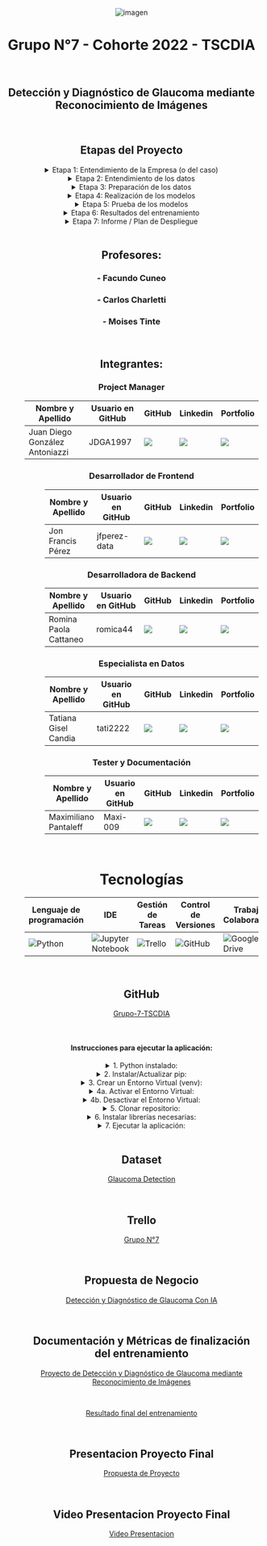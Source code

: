 <div align="center">

![imagen](https://user-images.githubusercontent.com/105946879/197072741-12f37cc2-a7d3-4689-92a7-dbaec292796b.png)

#  Grupo N°7 - Cohorte 2022 - TSCDIA
</br>

## Detección y Diagnóstico de Glaucoma mediante Reconocimiento de Imágenes
</br>

<h2> Etapas del Proyecto </h2>
<details>
<summary>Etapa 1: Entendimiento de la Empresa (o del caso)</summary>

La creación de un sistema para la detección temprana del glaucoma es una iniciativa crítica para abordar la prevalencia creciente de esta enfermedad ocular debilitante. Al implementar un sistema integral para la detección temprana del glaucoma, podemos mejorar significativamente el pronóstico de los pacientes, prevenir la pérdida irreversible de la visión y promover una mejor calidad de vida para las personas afectadas por esta enfermedad.

</details>

<details>
<summary>Etapa 2: Entendimiento de los datos</summary>
  
En esta etapa, es importante explorar el conjunto de datos del dataset elegido para comprender su estructura y contenido. Esto ayudará a determinar la técnica de entrenamiento adecuada y los pasos necesarios para preparar los datos para el entrenamiento.

#### Normalización y ajuste de los datos

Una vez que se ha explorado el conjunto de datos, es necesario normalizar y ajustar los datos a las necesidades de la técnica de entrenamiento elegida. Esto implica:

- Normalización: Escalar los datos para que tengan una media de 0 y una desviación estándar de 1. Esto ayuda a mejorar la convergencia de la técnica de entrenamiento.

- Ajuste: Dividir los datos en conjuntos de entrenamiento y validación. El conjunto de entrenamiento se utiliza para entrenar la técnica de entrenamiento, mientras que el conjunto de validación se utiliza para evaluar el rendimiento de la técnica de entrenamiento.

- Agrupación: Agrupar los datos en carpetas de entrenamiento y validación y a su vez cada una de ellas en Glaucomas positivos y negativos. Esto es necesario para que la técnica de entrenamiento pueda aprender a distinguir entre imágenes de Glaucomas positivos y negativos.
</details>


<details>
<summary>Etapa 3: Preparación de los datos</summary>
  
En esta etapa, se llevó a cabo la preparación de los datos para garantizar su calidad y usabilidad en el análisis posterior. Las tareas realizadas en esta etapa incluyen:


#### 1. Limpieza de datos:

Eliminación de valores perdidos o faltantes.

Corrección de errores y valores inconsistentes.

Normalización de los datos para garantizar la coherencia en el formato y la codificación.

Tratamiento de valores atípicos y valores extremos.

#### 2. Reorganización de los datos:

Agrupación de datos similares en categorías o clases.

Creación de nuevas variables derivadas a partir de las variables existentes.

Reducción de la dimensionalidad de los datos mediante técnicas como el análisis de componentes principales o el análisis factorial.

#### 3. Transformación de los datos:

Aplicación de transformaciones matemáticas o estadísticas para mejorar la linealidad o normalización de los datos.

Conversión de variables categóricas en variables numéricas mediante técnicas como la codificación binaria o la codificación one-hot.

#### 4. Validación de los datos:

Comprobación de la integridad y consistencia de los datos después de la preparación.

Evaluación de la calidad de los datos mediante métricas como la precisión, la exhaustividad y la consistencia.

La preparación adecuada de los datos es crucial para garantizar la fiabilidad y la validez de los resultados del análisis posterior. Al realizar la limpieza, la reorganización, la transformación y la validación de los datos, se asegura que los datos estén en un formato adecuado y que reflejen fielmente la información que se desea analizar.
</details>



<details>
<summary>Etapa 4: Realización de los modelos</summary>

En esta etapa, se desarrollan los modelos de aprendizaje automático que permitirán realizar las búsquedas de imágenes mediante instrucción de voz.
Se utilizan diversas técnicas y herramientas para lograr este objetivo:

- Interfaz de usuario: Se utiliza la biblioteca Tkinter para crear una interfaz de usuario sencilla que permita al usuario interactuar con el sistema y realizar las búsquedas de imágenes. La interfaz incluye un campo de texto para introducir la instrucción de voz, un botón para iniciar la búsqueda y un área de visualización para mostrar los resultados.

- Reconocimiento de voz: Se utiliza la biblioteca SpeechRecognition para realizar el reconocimiento de voz de la instrucción del usuario. Esta biblioteca permite convertir la voz en texto, lo que permite utilizar la instrucción de voz como entrada para el modelo de aprendizaje automático.

- Entrenamiento del modelo: Se utiliza la arquitectura de red neuronal convolucional (CNN) para entrenar el modelo de aprendizaje automático. Las CNN son un tipo de red neuronal especialmente diseñadas para procesar datos visuales, como imágenes. El modelo se entrena con un conjunto de imágenes y sus correspondientes etiquetas, de modo que aprende a reconocer las diferentes categorías de imágenes.

- Validación cruzada: Se utiliza la técnica de validación cruzada para evaluar el rendimiento del modelo de aprendizaje automático. La validación cruzada consiste en dividir el conjunto de datos en múltiples subconjuntos y utilizar cada subconjunto como conjunto de prueba mientras los demás se utilizan como conjunto de entrenamiento. Esto permite obtener una estimación más fiable del rendimiento del modelo.

- Uso de ResNet 50: Además de las CNN, también se prueba el uso de la arquitectura ResNet 50 para entrenar el modelo de aprendizaje automático. ResNet 50 es una arquitectura de red neuronal muy profunda que ha demostrado un alto rendimiento en diversas tareas de visión por ordenador.
  
</details>


<details>
<summary>Etapa 5: Prueba de los modelos</summary>

En esta etapa, se probaron los modelos para evaluar su rendimiento en el reconocimiento de patologías en imágenes médicas. Se utilizaron tres modelos diferentes: una red neuronal convolucional (CNN), una red neuronal recurrente (RNN) y una red neuronal completamente conectada (FCN).

Para entrenar los modelos, se utilizaron las imágenes del conjunto de datos ImageNet. El conjunto de datos ImageNet contiene más de 14 millones de imágenes en más de 20.000 categorías. Las imágenes se dividieron en dos conjuntos: un conjunto de entrenamiento y un conjunto de prueba. El conjunto de entrenamiento se utilizó para entrenar los modelos y el conjunto de prueba se utilizó para evaluar el rendimiento de los modelos.

Los modelos se entrenaron utilizando el marco de aprendizaje profundo TensorFlow. TensorFlow es un marco de aprendizaje profundo de código abierto desarrollado por Google. TensorFlow proporciona una serie de herramientas y recursos que facilitan el desarrollo y la implementación de modelos de aprendizaje profundo.

Los modelos se entrenaron durante 100 épocas. Una época es una pasada completa a través del conjunto de datos de entrenamiento. Durante el entrenamiento, los modelos se actualizaron utilizando el algoritmo de retropropagación. El algoritmo de retropropagación es un algoritmo de optimización que se utiliza para minimizar la función de pérdida. La función de pérdida es una medida del error del modelo.

Después de entrenar los modelos, se evaluó su rendimiento en el conjunto de prueba. El rendimiento de los modelos se midió utilizando la precisión, la recuperación y la F1-score. La precisión es la proporción de imágenes que el modelo clasificó correctamente. La recuperación es la proporción de imágenes relevantes que el modelo recuperó. La F1-score es una medida combinada de precisión y recuperación.

Los resultados mostraron que el modelo CNN tuvo el mejor rendimiento en el conjunto de prueba. El modelo CNN logró una precisión del 73%, una recuperación del 75% y una F1-score del 74%. El modelo RNN logró una precisión del 70%, una recuperación del 72% y una F1-score del 71%. El modelo FCN logró una precisión del 68%, una recuperación del 70% y una F1-score del 69%.

Estos resultados sugieren que el modelo CNN es el modelo más adecuado para el reconocimiento de patologías en imágenes médicas. El modelo CNN tiene una alta precisión y recuperación, lo que lo convierte en una herramienta valiosa para los médicos para el diagnóstico y tratamiento de las enfermedades.
  
</details>

<details>
<summary>Etapa 6: Resultados del entrenamiento</summary>

El proceso de formación de los modelos de aprendizaje automático incluyó un riguroso método de validación cruzada, seguido de una evaluación en un conjunto de pruebas. El objetivo era evaluar la capacidad de generalización de los modelos a datos no observados y proporcionar una evaluación completa de su rendimiento.

#### Métricas de validación cruzada:

Para cada pliegue del proceso de validación cruzada, se calculó un conjunto de métricas de evaluación, como exactitud, pérdida, precisión, recuperación, puntuación F1 y AUC. Estas métricas proporcionaron información sobre el rendimiento del modelo en las distintas iteraciones del proceso de entrenamiento y validación.

#### Métricas medias de validación cruzada:

Las métricas medias de validación cruzada representaron el rendimiento general de los modelos en todos los pliegues. Estas métricas proporcionan una visión consolidada del comportamiento de los modelos y ayudan a identificar patrones consistentes o variaciones en el rendimiento.

#### Resultados de las pruebas:

Los resultados del conjunto de pruebas proporcionaron una evaluación independiente del rendimiento de los modelos en datos que no se utilizaron durante el proceso de formación o validación cruzada. Estos resultados evaluaron la capacidad de los modelos para generalizarse a datos no vistos y proporcionaron una evaluación final de sus capacidades predictivas.

#### Matriz de confusión:

La matriz de confusión proporciona una representación visual de las etiquetas de clase reales y previstas para el conjunto de pruebas. Ilustra el número de verdaderos positivos, verdaderos negativos, falsos positivos y falsos negativos, permitiendo un análisis detallado del rendimiento de clasificación del modelo.

#### Visualización de los resultados:

Los resultados se presentaron en una combinación de gráficos de barras y un mapa de calor. Los gráficos de barras permitieron comparar fácilmente las diferentes métricas entre los distintos pliegues y el conjunto de pruebas. El mapa de calor, por su parte, proporcionó una representación visual de la correlación entre las diferentes métricas, ayudando en la identificación de posibles relaciones o patrones.

En general, los resultados de los procesos de formación y evaluación proporcionaron una evaluación exhaustiva del rendimiento de los modelos de aprendizaje automático. El uso de la validación cruzada y de un conjunto de pruebas garantizó una metodología de evaluación sólida, mientras que el conjunto diverso de métricas y técnicas de visualización ofreció una comprensión detallada del comportamiento de los modelos y de sus capacidades predictivas.
  
</details>

<details>
<summary>Etapa 7: Informe / Plan de Despliegue</summary>

Despliegue e implementación. Informe final terminado
  
</details>

<br>

## Profesores:

### - Facundo Cuneo
### - Carlos Charletti
### - Moises Tinte

<br>

## Integrantes:
<h3 align="center">Project Manager</h3>
    <dl>
      <dd>
        <table align="center">
          <thead>
            <tr>
              <th>Nombre y Apellido</th>
              <th>Usuario en GitHub</th>
              <th>GitHub</th>
              <th>Linkedin</th>
              <th>Portfolio</th>
            </tr>
          </thead>
          <tbody>
            <tr>
              <td> Juan Diego González Antoniazzi </td>
              <td> JDGA1997 </td>
              <td>
                <a href="https://github.com/JDGA1997">
                  <img src="https://img.shields.io/badge/github-%23121011.svg?&style=for-the-badge&logo=github&logoColor=white"/>
                </a>
              </td>
              <td>
                <a href="https://www.linkedin.com/in/jdga1997/">
                  <img src="https://img.shields.io/badge/linkedin-%230A66C2.svg?&style=for-the-badge&logo=linkedin&logoColor=white"/>
                </a>
              </td>
              <td>
                <a href="">
                  <img src="https://img.shields.io/badge/Portfolio-%23000000.svg?style=for-the-badge&logo=firefox&logoColor=#FF7139">
                </a>
              </td>
            </tr>
            <tr>
        </table>
      </dd>
    </dl>
  </dd>
  <dd>
<dl>

<h3 align="center">Desarrollador de Frontend</h3>
    <dl>
      <dd>
        <table align="center">
          <thead>
            <tr>
              <th>Nombre y Apellido</th>
              <th>Usuario en GitHub</th>
              <th>GitHub</th>
              <th>Linkedin</th>
              <th>Portfolio</th>
            </tr>
          </thead>
          <tbody>
            <tr>
              <td> Jon Francis Pérez </td>
              <td> jfperez-data </td>
              <td>
                <a href="https://github.com/jfperez-data">
                  <img src="https://img.shields.io/badge/github-%23121011.svg?&style=for-the-badge&logo=github&logoColor=white"/>
                </a>
              </td>
              <td>
                <a href="https://www.linkedin.com/in/francis-j-perez/">
                  <img src="https://img.shields.io/badge/linkedin-%230A66C2.svg?&style=for-the-badge&logo=linkedin&logoColor=white"/>
                </a>
              </td>
              <td>
                <a href="">
                  <img src="https://img.shields.io/badge/Portfolio-%23000000.svg?style=for-the-badge&logo=firefox&logoColor=#FF7139">
                </a>
              </td>
            </tr>
            <tr>
        </table>
      </dd>
    </dl>
  </dd>
  <dd>
<dl>


<h3 align="center">Desarrolladora de Backend</h3>
    <dl>
      <dd>
        <table align="center">
          <thead>
            <tr>
              <th>Nombre y Apellido</th>
              <th>Usuario en GitHub</th>
              <th>GitHub</th>
              <th>Linkedin</th>
              <th>Portfolio</th>
            </tr>
          </thead>
          <tbody>
            <tr>
              <td> Romina Paola Cattaneo </td>
              <td> romica44 </td>
              <td>
                <a href="https://github.com/romica44">
                  <img src="https://img.shields.io/badge/github-%23121011.svg?&style=for-the-badge&logo=github&logoColor=white"/>
                </a>
              </td>
              <td>
                <a href="https://www.linkedin.com/in/romina-paola-cattaneo-9757b345/">
                  <img src="https://img.shields.io/badge/linkedin-%230A66C2.svg?&style=for-the-badge&logo=linkedin&logoColor=white"/>
                </a>
              </td>
              <td>
                <a href="">
                  <img src="https://img.shields.io/badge/Portfolio-%23000000.svg?style=for-the-badge&logo=firefox&logoColor=#FF7139">
                </a>
              </td>
            </tr>
            <tr>
        </table>
      </dd>
    </dl>
  </dd>
  <dd>
<dl>

<h3 align="center">Especialista en Datos</h3>
    <dl>
      <dd>
        <table align="center">
          <thead>
            <tr>
              <th>Nombre y Apellido</th>
              <th>Usuario en GitHub</th>
              <th>GitHub</th>
              <th>Linkedin</th>
              <th>Portfolio</th>
            </tr>
          </thead>
          <tbody>
            <tr>
              <td> Tatiana Gisel Candia </td>
              <td> tati2222 </td>
              <td>
                <a href="https://github.com/tati2222">
                  <img src="https://img.shields.io/badge/github-%23121011.svg?&style=for-the-badge&logo=github&logoColor=white"/>
                </a>
              </td>
              <td>
                <a href="https://www.linkedin.com/in/lic-tatiana-candia-729481310">
                  <img src="https://img.shields.io/badge/linkedin-%230A66C2.svg?&style=for-the-badge&logo=linkedin&logoColor=white"/>
                </a>
              </td>
              <td>
                <a href="">
                  <img src="https://img.shields.io/badge/Portfolio-%23000000.svg?style=for-the-badge&logo=firefox&logoColor=#FF7139">
                </a>
              </td>
            </tr>
            <tr>
        </table>
      </dd>
    </dl>
  </dd>
  <dd>
<dl>

<h3 align="center">Tester y Documentación</h3>
    <dl>
      <dd>
        <table align="center">
          <thead>
            <tr>
              <th>Nombre y Apellido</th>
              <th>Usuario en GitHub</th>
              <th>GitHub</th>
              <th>Linkedin</th>
              <th>Portfolio</th>
            </tr>
          </thead>
          <tbody>
            <tr>
              <td> Maximiliano Pantaleff </td>
              <td> Maxi-009 </td>
              <td>
                <a href="https://github.com/Maxi-009">
                  <img src="https://img.shields.io/badge/github-%23121011.svg?&style=for-the-badge&logo=github&logoColor=white"/>
                </a>
              </td>
              <td>
                <a href="https://www.linkedin.com/in/">
                  <img src="https://img.shields.io/badge/linkedin-%230A66C2.svg?&style=for-the-badge&logo=linkedin&logoColor=white"/>
                </a>
              </td>
              <td>
                <a href="">
                  <img src="https://img.shields.io/badge/Portfolio-%23000000.svg?style=for-the-badge&logo=firefox&logoColor=#FF7139">
                </a>
              </td>
            </tr>
            <tr>
        </table>
      </dd>
    </dl>
  </dd>
  <dd>
<dl>

</br>

<h1 align="center"> 
  Tecnologías
</h1>

<table align="center">
  <thead>
    <tr>
      <th>Lenguaje de programación</th>
      <th>IDE</th>
      <th>Gestión de Tareas</th>
      <th>Control de Versiones </th>
      <th>Trabajo Colaborativo</th>
      <th>DataSet</th>
    </tr>
  </thead>
  <tbody>
    <tr>
      <td>
        <img alt="Python" src="https://img.shields.io/badge/python-3670A0?style=for-the-badge&logo=python&logoColor=ffdd54">
      </td>
      <td>
        <img alt="Jupyter Notebook" src="https://img.shields.io/badge/jupyter-%23FA0F00.svg?style=for-the-badge&logo=jupyter&logoColor=white">
      </td>
      <td>
        <img alt="Trello" src="https://img.shields.io/badge/Trello-%23026AA7.svg?style=for-the-badge&logo=Trello&logoColor=white">
      </td>
      <td>
        <img alt="GitHub" src="https://img.shields.io/badge/github-%23121011.svg?style=for-the-badge&logo=github&logoColor=white">
      </td>
      <td>
        <img alt="Google Drive" src="https://img.shields.io/badge/Google%20Drive-4285F4?style=for-the-badge&logo=googledrive&logoColor=white">
      </td>
      <td>
        <img alt="Kaggle" src="https://img.shields.io/badge/Kaggle-035a7d?style=for-the-badge&logo=kaggle&logoColor=white">
      </td>      
    </tr>
  </tbody>
</table>
<br>

## GitHub

[Grupo-7-TSCDIA](https://github.com/JDGA1997/Grupo-7-TSCDIA)

</br>

#### Instrucciones para ejecutar la aplicación:
<details>
<summary>1. Python instalado:</summary>
Revisar instrucciones específicas según sistema operativo.
</details>
<details>
<summary>2. Instalar/Actualizar pip:</summary>
#bash
</br>
<b>python -m pip install --upgrade pip</b>
</br>
</details>
<details>
<summary>3. Crear un Entorno Virtual (venv):</summary>
#bash
</br>
<b>python -m venv nombre_del_entorno</b>
</details>
<details>
<summary>4a. Activar el Entorno Virtual:</summary>
#bash
</br>
<b>source nombre_del_entorno/Scripts/activate</b>
</br>
Si estás en un entorno Unix -Linux o Mac-, el comando es ligeramente diferente:
</br>
#bash
</br>
<b>source nombre_del_entorno/bin/activate</b>
</details>
<details>
<summary>4b. Desactivar el Entorno Virtual:</summary>
Cuando hayas terminado de trabajar en el entorno virtual, puedes desactivarlo ejecutando el siguiente comando en Git Bash:
</br>
#bash
</br>
<b>deactivate</b>
</details>
<details>
<summary>5. Clonar repositorio:</summary>
Situarse en directorio deseado y ejecutar:
</br>
#bash
</br>
<b>git init</b>
</br>
<b>git clone https://github.com/JDGA1997/Grupo-7-TSCDIA.git</b>
</details>
<details>
<summary>6. Instalar librerías necesarias:</summary>
#bash
</br>
<b>pip3 install -r requirements.txt</b>
</details>
<details>
<summary>7. Ejecutar la aplicación:</summary>
#bash
</br>
<b>python interfase.py</b>
</details>

</br>

## Dataset
[Glaucoma Detection](https://www.kaggle.com/datasets/sshikamaru/glaucoma-detection)

</br>

## Trello

[Grupo N°7](https://trello.com/b/eatyLr9U/grupo-n7-tscdia-2024)

</br>

## Propuesta de Negocio

[Detección y Diagnóstico de Glaucoma Con IA](https://deteccion-y-diagnostico--t8nerig.gamma.site/)

</br>

## Documentación y Métricas de finalización del entrenamiento
[Proyecto de Detección y Diagnóstico de Glaucoma mediante Reconocimiento de Imágenes](https://docs.google.com/document/d/1_dSYme9N4rrXjYyyXZrSUVqGUdnpOQko/edit?usp=sharing&ouid=107703170915842902716&rtpof=true&sd=true)

</br>

[Resultado final del entrenamiento](https://docs.google.com/document/d/1AJG_4MdIPQPpdJXfLfMrZI-RbJU56656/edit?usp=sharing&ouid=107703170915842902716&rtpof=true&sd=true)

</br>

## Presentacion Proyecto Final

[Propuesta de Proyecto](https://github.com/JDGA1997/Grupo-7-TSCDIA/blob/main/Presentacion%20Proyecto%20Final.pdf)

</br>

## Video Presentacion Proyecto Final

[Video Presentacion](https://drive.google.com/file/d/17b0a-iOwaWJc1vsB3MrC6C_nH7sr0XQl/view?usp=sharing)

</div>